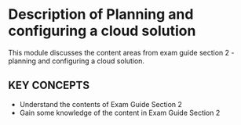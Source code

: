 # Description of Planning and configuring a cloud solution

This module discusses the content areas from exam guide section 2 - planning and configuring a cloud solution.

## KEY CONCEPTS

* Understand the contents of Exam Guide Section 2
* Gain some knowledge of the content in Exam Guide Section 2